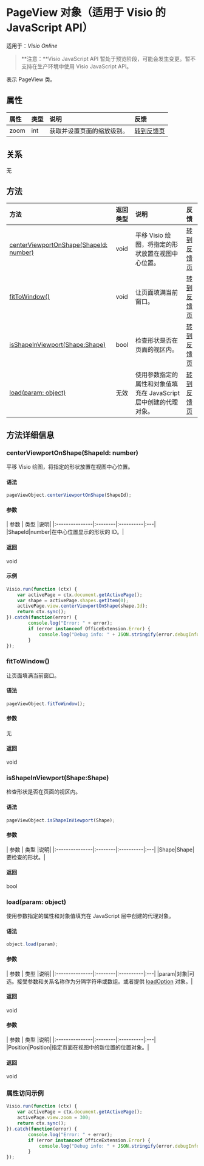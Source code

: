# <a name="pageview-object-javascript-api-for-visio"></a>PageView 对象（适用于 Visio 的 JavaScript API）

适用于：_Visio Online_
>**注意：**Visio JavaScript API 暂处于预览阶段，可能会发生变更。暂不支持在生产环境中使用 Visio JavaScript API。

表示 PageView 类。

## <a name="properties"></a>属性

| 属性 | 类型 |说明| 反馈|
|:---------------|:--------|:----------|:---|
|zoom|int|获取并设置页面的缩放级别。|[转到反馈页](https://github.com/OfficeDev/office-js-docs/issues/new?title=Visio-pageView-zoom)|

## <a name="relationships"></a>关系

无

## <a name="methods"></a>方法

| 方法           | 返回类型    |说明| 反馈|
|:---------------|:--------|:----------|:---|
|[centerViewportOnShape(ShapeId: number)](#centerviewportonshapeshapeid-number)|void|平移 Visio 绘图，将指定的形状放置在视图中心位置。|[转到反馈页](https://github.com/OfficeDev/office-js-docs/issues/new?title=Visio-pageView-centerViewportOnShape)|
|[fitToWindow()](#fittowindow)|void|让页面填满当前窗口。|[转到反馈页](https://github.com/OfficeDev/office-js-docs/issues/new?title=Visio-pageView-fitToWindow)|
|[isShapeInViewport(Shape:Shape)](#isshapeinviewportshape-shape)|bool|检查形状是否在页面的视区内。|[转到反馈页](https://github.com/OfficeDev/office-js-docs/issues/new?title=Visio-pageView-isShapeInViewport)|
|[load(param: object)](#loadparam-object)|无效|使用参数指定的属性和对象值填充在 JavaScript 层中创建的代理对象。|[转到反馈页](https://github.com/OfficeDev/office-js-docs/issues/new?title=Visio-pageView-load)|

## <a name="method-details"></a>方法详细信息


### <a name="centerviewportonshapeshapeid-number"></a>centerViewportOnShape(ShapeId: number)
平移 Visio 绘图，将指定的形状放置在视图中心位置。

#### <a name="syntax"></a>语法
```js
pageViewObject.centerViewportOnShape(ShapeId);
```

#### <a name="parameters"></a>参数
| 参数    | 类型   |说明|
|:---------------|:--------|:----------|:---|
|ShapeId|number|在中心位置显示的形状的 ID。|

#### <a name="returns"></a>返回
void

#### <a name="examples"></a>示例
```js
Visio.run(function (ctx) { 
    var activePage = ctx.document.getActivePage();
    var shape = activePage.shapes.getItem(0);
    activePage.view.centerViewportOnShape(shape.Id);
    return ctx.sync();
}).catch(function(error) {
        console.log("Error: " + error);
        if (error instanceof OfficeExtension.Error) {
            console.log("Debug info: " + JSON.stringify(error.debugInfo));
        }
});
```


### <a name="fittowindow"></a>fitToWindow()
让页面填满当前窗口。

#### <a name="syntax"></a>语法
```js
pageViewObject.fitToWindow();
```

#### <a name="parameters"></a>参数
无

#### <a name="returns"></a>返回
void

### <a name="isshapeinviewportshape-shape"></a>isShapeInViewport(Shape:Shape)
检查形状是否在页面的视区内。

#### <a name="syntax"></a>语法
```js
pageViewObject.isShapeInViewport(Shape);
```

#### <a name="parameters"></a>参数
| 参数    | 类型   |说明|
|:---------------|:--------|:----------|:---|
|Shape|Shape|要检查的形状。|

#### <a name="returns"></a>返回
bool

### <a name="loadparam-object"></a>load(param: object)
使用参数指定的属性和对象值填充在 JavaScript 层中创建的代理对象。

#### <a name="syntax"></a>语法
```js
object.load(param);
```

#### <a name="parameters"></a>参数
| 参数    | 类型   |说明|
|:---------------|:--------|:----------|:---|
|param|对象|可选。接受参数和关系名称作为分隔字符串或数组。或者提供 [loadOption](loadoption.md) 对象。|

#### <a name="returns"></a>返回
void

#### <a name="parameters"></a>参数
| 参数    | 类型   |说明|
|:---------------|:--------|:----------|:---|
|Position|Position|指定页面在视图中的新位置的位置对象。|

#### <a name="returns"></a>返回
void
### <a name="property-access-examples"></a>属性访问示例
```js
Visio.run(function (ctx) { 
    var activePage = ctx.document.getActivePage();
    activePage.view.zoom = 300;
    return ctx.sync();
}).catch(function(error) {
        console.log("Error: " + error);
        if (error instanceof OfficeExtension.Error) {
            console.log("Debug info: " + JSON.stringify(error.debugInfo));
        }
});
```

